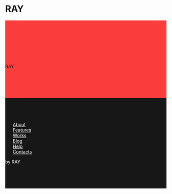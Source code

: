 # RAY
<!DOCTYPE html><html> <head><meta charset="utf-8" /><meta http-equiv="Content-Type" content="text/html; charset=utf-8" /><meta name="viewport" content="width=device-width, initial-scale=1.0" /> <!--metatextblock--><title>Blank page</title><meta property="og:url" content="http://project1571843.tilda.ws" /><meta property="og:title" content="Blank page" /><meta property="og:description" content="" /><meta property="og:type" content="website" /><meta property="og:image" content="https://static.tildacdn.com/tild6231-3135-4961-b039-643962346536/-/resize/504x/wixKI-XQHqo.jpg" /> <link rel="canonical" href="http://project1571843.tilda.ws/"><!--/metatextblock--><meta property="fb:app_id" content="257953674358265" /><meta name="format-detection" content="telephone=no" /><meta http-equiv="x-dns-prefetch-control" content="on"><link rel="dns-prefetch" href="https://tilda.ws"><link rel="dns-prefetch" href="https://static.tildacdn.com"><meta name="robots" content="nofollow" /><link rel="shortcut icon" href="https://static.tildacdn.com/tild6231-3135-4961-b039-643962346536/wixKI-XQHqo.jpg" type="image/x-icon" /><!-- Assets --><link rel="stylesheet" href="https://static.tildacdn.com/css/tilda-grid-3.0.min.css" type="text/css" media="all" /><link rel="stylesheet" href="https://tilda.ws/project1571843/tilda-blocks-2.12.css?t=1566282013" type="text/css" media="all" /><link rel="stylesheet" href="https://static.tildacdn.com/css/tilda-animation-1.0.min.css" type="text/css" media="all" /><script src="https://static.tildacdn.com/js/jquery-1.10.2.min.js"></script><script src="https://static.tildacdn.com/js/tilda-scripts-2.8.min.js"></script><script src="https://tilda.ws/project1571843/tilda-blocks-2.7.js?t=1566282013"></script><script src="https://static.tildacdn.com/js/lazyload-1.3.min.js" charset="utf-8"></script><script src="https://static.tildacdn.com/js/tilda-animation-1.0.min.js" charset="utf-8"></script><script type="text/javascript">window.dataLayer = window.dataLayer || [];</script><script type="text/javascript">if((/bot|google|yandex|baidu|bing|msn|duckduckbot|teoma|slurp|crawler|spider|robot|crawling|facebook/i.test(navigator.userAgent))===false && typeof(sessionStorage)!='undefined' && sessionStorage.getItem('visited')!=='y'){	var style=document.createElement('style');	style.type='text/css';	style.innerHTML='@media screen and (min-width: 980px) {.t-records {opacity: 0;}.t-records_animated {-webkit-transition: opacity ease-in-out .2s;-moz-transition: opacity ease-in-out .2s;-o-transition: opacity ease-in-out .2s;transition: opacity ease-in-out .2s;}.t-records.t-records_visible {opacity: 1;}}';	document.getElementsByTagName('head')[0].appendChild(style);	$(document).ready(function() { $('.t-records').addClass('t-records_animated'); setTimeout(function(){ $('.t-records').addClass('t-records_visible'); sessionStorage.setItem('visited','y'); },400);	});
}</script></head><body class="t-body" style="margin:0;"><!--allrecords--><div id="allrecords" class="t-records" data-hook="blocks-collection-content-node" data-tilda-project-id="1571843" data-tilda-page-id="6991298" data-tilda-formskey="85fd85cbb40a190efc43a39d06fc6fc5" ><div id="rec122968883" class="r t-rec t-rec_pt_135 t-rec_pb_90" style="padding-top:135px;padding-bottom:90px;background-color:#fa3c3c; " data-record-type="795" data-bg-color="#fa3c3c"><!-- T795 --><div class="t795"> <div class="t-container t-align_center"> <div class="t-col t-col_10 t-prefix_1"> <div class="t795__title t-title t-title_xs t-margin_auto" field="title" style="">RAY</div> </div> </div></div></div><div id="rec122969251" class="r t-rec t-rec_pt_60 t-rec_pb_75" style="padding-top:60px;padding-bottom:75px;background-color:#171717; " data-animationappear="off" data-record-type="457" data-bg-color="#171717"><!-- T457 --><div class="t457"><div class="t-container"> <div class="t-col t-col_12"> <ul class="t457__ul"> <li class="t457__li"> <a href="" style="color:#ffffff;" data-menu-item-number="1">About</a> </li> <li class="t457__li"> <a href="" style="color:#ffffff;" data-menu-item-number="2">Features</a> </li> <li class="t457__li"> <a href="" style="color:#ffffff;" data-menu-item-number="3">Works</a> </li> <li class="t457__li"> <a href="" style="color:#ffffff;" data-menu-item-number="4">Blog</a> </li> <li class="t457__li"> <a href="" style="color:#ffffff;" data-menu-item-number="5">Help</a> </li> <li class="t457__li"> <a href="" style="color:#ffffff;" data-menu-item-number="6">Contacts</a> </li> </ul></div> <div class="t-col t-col_12"><img src="https://static.tildacdn.com/tild6231-3135-4961-b039-643962346536/wixKI-XQHqo.jpg" class="t457__logo t457__img" imgfield="img" alt=""> </div> <div class="t-col t-col_12"> <div class="t457__copyright" field="text" style="color: #ffffff;">by RAY</div></div> </div></div></div></div><!--/allrecords--><!-- Tilda copyright. Don't remove this line --><div class="t-tildalabel t-tildalabel-free" id="tildacopy" data-tilda-sign="1571843#6991298"><div class="t-tildalabel-free__main"><a href="https://tilda.cc/?upm=1571843" target="_blank" style="padding-bottom:12px; display: block;"><div class="t-tildalabel-free__links-wr"><!-- Stat --><script type="text/javascript">if (! window.mainTracker) { window.mainTracker = 'tilda'; }	(function (d, w, k, o, g) { var n=d.getElementsByTagName(o)[0],s=d.createElement(o),f=function(){n.parentNode.insertBefore(s,n);}; s.type = "text/javascript"; s.async = true; s.key = k; s.id = "tildastatscript"; s.src=g; if (w.opera=="[object Opera]") {d.addEventListener("DOMContentLoaded", f, false);} else { f(); } })(document, window, '3b4ad98daca5bb439458dc8aef002057','script','https://stat.tildacdn.com/js/tildasimplestat-0.1.min.js');</script></body></html>
